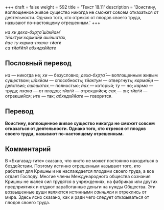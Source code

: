 +++
draft = false
weight = 592
title = 'Текст 18.11'
description = 'Воистину, воплощенное живое существо никогда не сможет совсем отказаться от деятельности. Однако того, кто отрекся от плодов своего труда, называют по-настоящему отрешенным.'
+++

_на хи деха-бхр̣та̄ ш́акйам̇  
тйактум̇ карма̄н̣й аш́ешатах̣  
йас ту карма-пхала-тйа̄гӣ  
са тйа̄гӣтй абхидхӣйате_

## Пословный перевод

_на_ — никогда не; _хи_ — безусловно; _деха_\-_бхр̣та̄_ — воплощенным живым существом; _ш́акйам_ — способность; _тйактум_ — отвергнуть; _карма̄н̣и_ — действия; _аш́ешатах̣_ — полностью; _йах̣_ — который; _ту_ — но; _карма_ — труда; _пхала_ — от плодов; _тйа̄гӣ_ — отрекшийся; _сах̣_ — он; _тйа̄гӣ_ — отрекшийся; _ити_ — так; _абхидхӣйате_ — говорится.

## Перевод

**Воистину, воплощенное живое существо никогда не сможет совсем отказаться от деятельности. Однако того, кто отрекся от плодов своего труда, называют по-настоящему отрешенным.**

## Комментарий

В «Бхагавад-гите» сказано, что никто не может постоянно находиться в бездействии. Поэтому истинно отрешенным называют того, кто работает для Кришны и не наслаждается плодами своего труда, а все отдает Господу. Многие члены Международного общества сознания Кришны не жалея сил трудятся в учреждениях, на фабриках или других предприятиях и отдают заработанные деньги на нужды Общества. Эти возвышенные души являются истинными _санньяси_ и отреклись от мира. Здесь ясно сказано, как и ради чего следует отказываться от плодов своего труда.
